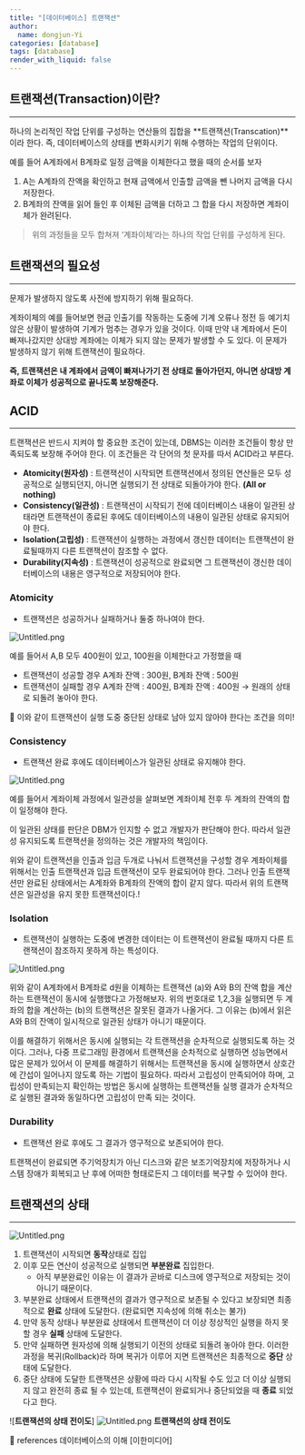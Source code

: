 ```yaml
---
title: "[데이터베이스] 트랜잭션"
author:
  name: dongjun-Yi
categories: [database]
tags: [database]
render_with_liquid: false
---
```

## 트랜잭션(Transaction)이란?

---

하나의 논리적인 작업 단위를 구성하는 연산들의 집합을 **트랜잭션(Transcation)**이라 한다. 즉, 데이터베이스의 상태를 변화시키기 위해 수행하는 작업의 단위이다.

예를 들어 A계좌에서 B계좌로 일정 금액을 이체한다고 했을 때의 순서를 보자

1. A는 A계좌의 잔액을 확인하고 현재 금액에서 인출할 금액을 뺀 나머지 금액을 다시 저장한다. 
2. B계좌의 잔액을 읽어 들인 후 이체된 금액을 더하고 그 합을 다시 저장하면 계좌이체가 완려된다.

> 위의 과정들을 모두 합쳐져 ‘계좌이체’라는 하나의 작업 단위를 구성하게 된다.
> 

## 트랜잭션의 필요성

---

문제가 발생하지 않도록 사전에 방지하기 위해 필요하다.

계좌이체의 예를 들어보면 현금 인출기를 작동하는 도중에 기계 오류나 정전 등 예기치 않은 상황이 발생하여 기계가 멈추는 경우가 있을 것이다. 이때 만약 내 계좌에서 돈이 빠져나갔지만 상대방 계좌에는 이체가 되지 않는 문제가 발생할 수 도 있다. 이 문제가 발생하지 않기 위해 트랜잭션이 필요하다.

**즉, 트랜잭션은 내 계좌에서 금액이 빠져나가기 전 상태로 돌아가던지, 아니면 상대방 계좌로 이체가 성공적으로 끝나도록 보장해준다.**

## ACID

---

트랜잭션은 반드시 지켜야 할 중요한 조건이 있는데, DBMS는 이러한 조건들이 항상 만족되도록 보장해 주어야 한다. 이 조건들은 각 단어의 첫 문자를 따서 ACID라고 부른다.

- **Atomicity(원자성)** : 트랜잭션이 시작되면 트랜잭션에서 정의된 연산들은 모두 성공적으로 실행되던지, 아니면 실행되기 전 상태로 되돌아가야 한다. **(All or nothing)**
- **Consistency(일관성)** : 트랜잭션이 시작되기 전에 데이터베이스 내용이 일관된 상태라면 트랜잭션이 종료된 후에도 데이터베이스의 내용이 일관된 상태로 유지되어야 한다.
- **Isolation(고립성)** : 트랜잭션이 실행하는 과정에서 갱신한 데이터는 트랜잭션이 완료될때까지 다른 트랜잭션이 참조할 수 없다.
- **Durability(지속성)** : 트랜잭션이 성공적으로 완료되면 그 트랜잭션이 갱신한 데이터베이스의 내용은 영구적으로 저장되어야 한다.

### Atomicity

- 트랜잭션은 성공하거나 실패하거나 둘중 하나여야 한다.

![Untitled.png](/assets/images/Transaction/Untitled.png)

예를 들어서 A,B 모두 400원이 있고, 100원을 이체한다고 가정했을 때

- 트랜잭션이 성공할 경우 A계좌 잔액 : 300원, B계좌 잔액 : 500원
- 트랜잭션이 실패할 경우 A계좌 잔액 : 400원, B계좌 잔액 : 400원  → 원래의 상태로 되돌려 놓아야 한다.

<aside>
📖 이와 같이 트랜잭션이 실행 도중 중단된 상태로 남아 있지 않아야 한다는 조건을 의미!

</aside>

### Consistency

- 트랜잭션 완료 후에도 데이터베이스가 일관된 상태로 유지해야 한다.

![Untitled.png](/assets/images/Transaction/Untitled.png)

예를 들어서 계좌이체 과정에서 일관성을 살펴보면 계좌이체 전후 두 계좌의 잔액의 합이 일정해야 한다.

이 일관된 상태를 판단은 DBM가 인지할 수 없고 개발자가 판단해야 한다. 따라서 일관성 유지되도록 트랜잭션을 정의하는 것은 개발자의 책임이다.

위와 같이 트랜잭션을 인출과 입금 두개로 나눠서 트랜잭션을 구성할 경우 계좌이체를 위해서는 인출 트랜잭션과 입금 트랜잭션이 모두 완료되어야 한다. 그러나 인출 트랜잭션만 완료된 상태에서는 A계좌와 B계좌의 잔액의 합이 같지 않다. 따라서 위의 트랜잭션은 일관성을 유지 못한 트랜잭션이다.!

### Isolation

- 트랜잭션이 실행하는 도중에 변경한 데이터는 이 트랜잭션이 완료될 때까지 다른 트랜잭션이 참조하지 못하게 하는 특성이다.
 
![Untitled.png](/assets/images/Transaction/1.png)

위와 같이 A계좌에서 B계좌로 d원을 이체하는 트랜잭션 (a)와 A와 B의 잔액 합을 계산하는 트랜잭션이 동시에 실행했다고 가정해보자. 위의 번호대로 1,2,3을 실행되면 두 계좌의 합을 계산하는 (b)의 트랜잭션은 잘못된 결과가 나올거다. 그 이유는 (b)에서 읽은 A와 B의 잔액이 일시적으로 일관된 상태가 아니기 때문이다.

이를 해결하기 위해서은 동시에 실행되는 각 트랜잭션을 순차적으로 실행되도록 하는 것이다. 그러나, 다중 프로그래밍 환경에서 트랜잭션을 순차적으로 실행하면 성능면에서 많은 문제가 있어서 이 문제를 해결하기 위해서는 트랜잭션을 동시에 실행하면서 상호간에 간섭이 일어나지 않도록 하는 기법이 필요하다. 따라서 고립성이 만족되어야 하며, 고립성이 만족되는지 확인하는 방법은 동시에 실행하는 트랜잭션들 실행 결과가 순차적으로 실행된 결과와 동일하다면 고립성이 만족 되는 것이다.

### Durability

- 트랜잭션 완로 후에도 그 결과가 영구적으로 보존되어야 한다.

트랜잭션이 완료되면 주기억장치가 아닌 디스크와 같은 보조기억장치에 저장하거나 시스템 장애가 회복되고 난 후에 어떠한 형태로든지 그 데이터를 복구할 수 있어야 한다.

## 트랜잭션의 상태

---
 
![Untitled.png](/assets/images/Transaction/2.png)
1. 트랜잭션이 시작되면 **동작**상태로 집입
2. 이후 모든 연산이 성공적으로 실행되면 **부분완료** 집입한다.
    - 아직 부분완료인 이유는 이 결과가 곧바로 디스크에 영구적으로 저장되는 것이 아니기 때문이다.
3. 부분완료 상태에서 트랜잭션의 결과가 영구적으로 보존될 수 있다고 보장되면 최종적으로 **완료** 상태에 도달한다. (완료되면 지속성에 의해 취소는 불가)
4. 만약 동작 상태나 부분완료 상태에서 트랜잭션이 더 이상 정상적인 실행을 하지 못할 경우 **실패** 상태에 도달한다.
5. 만약 실패하면 원자성에 의해 실행되기 이전의 상태로 되돌려 놓아야 한다. 이러한 과정을 복귀(Rollback)라 하며 복귀가 이루어 지면 트랜잭션은 최종적으로 **중단** 상태에 도달한다.
6. 중단 상태에 도달한 트랜잭션은 상황에 따라 다시 시작될 수도 있고 더 이상 실행되지 않고 완전히 종료 될 수 있는데, 트랜잭션이 완료되거나 중단되었을 때 **종료** 되었다고 한다.

![**트랜잭션의 상태 전이도**] 
![Untitled.png](/assets/images/Transaction/3.png)
**트랜잭션의 상태 전이도**

<aside>
📖 references 데이터베이스의 이해 [이한미디어]

</aside>